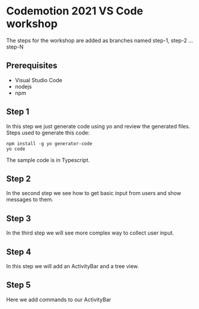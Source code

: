# Codemotion 2021 VS Code workshop

The steps for the workshop are added as branches named step-1, step-2 ... step-N

## Prerequisites

- Visual Studio Code
- nodejs
- npm

## Step 1

In this step we just generate code using yo and review the generated files.  
Steps used to generate this code:

```
npm install -g yo generator-code
yo code
```

The sample code is in Typescript.

## Step 2

In the second step we see how to get basic input from  users and show messages to them.

## Step 3

In the third step we will see more complex way to collect user input.

## Step 4

In this step we will add an ActivityBar and a tree view.

## Step 5

Here we add commands to our ActivityBar
